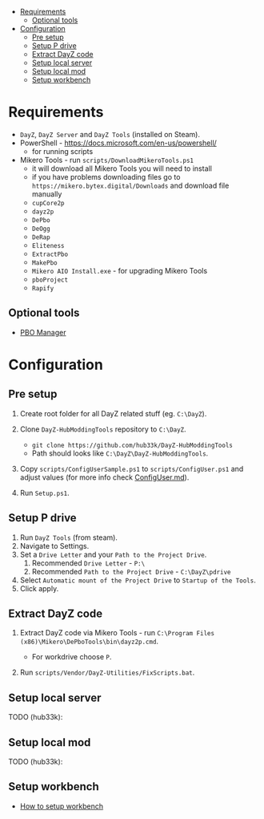 - [Requirements](#requirements)
  - [Optional tools](#optional-tools)
- [Configuration](#configuration)
  - [Pre setup](#pre-setup)
  - [Setup P drive](#setup-p-drive)
  - [Extract DayZ code](#extract-dayz-code)
  - [Setup local server](#setup-local-server)
  - [Setup local mod](#setup-local-mod)
  - [Setup workbench](#setup-workbench)

# Requirements

- `DayZ`, `DayZ Server` and `DayZ Tools` (installed on Steam).
- PowerShell - https://docs.microsoft.com/en-us/powershell/
  - for running scripts
- Mikero Tools - run `scripts/DownloadMikeroTools.ps1`
  - it will download all Mikero Tools you will need to install
  - if you have problems downloading files go to `https://mikero.bytex.digital/Downloads` and download file manually
  - `cupCore2p`
  - `dayz2p`
  - `DePbo`
  - `DeOgg`
  - `DeRap`
  - `Eliteness`
  - `ExtractPbo`
  - `MakePbo`
  - `Mikero AIO Install.exe` - for upgrading Mikero Tools
  - `pboProject`
  - `Rapify`

## Optional tools

- [PBO Manager](https://pbo-manager-v-1-4.software.informer.com/1.4b/)

# Configuration

## Pre setup

1. Create root folder for all DayZ related stuff (eg. `C:\DayZ`).
1. Clone `DayZ-HubModdingTools` repository to `C:\DayZ`.

   - `git clone https://github.com/hub33k/DayZ-HubModdingTools`
   - Path should looks like `C:\DayZ\DayZ-HubModdingTools`.

1. Copy `scripts/ConfigUserSample.ps1` to `scripts/ConfigUser.ps1` and adjust values (for more info check [ConfigUser.md](ConfigUser.md)).
1. Run `Setup.ps1`.

## Setup P drive

1. Run `DayZ Tools` (from steam).
1. Navigate to Settings.
1. Set a `Drive Letter` and your `Path to the Project Drive`.
   1. Recommended `Drive Letter` - `P:\`
   1. Recommended `Path to the Project Drive` - `C:\DayZ\pdrive`
1. Select `Automatic mount of the Project Drive` to `Startup of the Tools`.
1. Click apply.

## Extract DayZ code

1. Extract DayZ code via Mikero Tools - run `C:\Program Files (x86)\Mikero\DePboTools\bin\dayz2p.cmd`.

   - For workdrive choose `P`.

1. Run `scripts/Vendor/DayZ-Utilities/FixScripts.bat`.

## Setup local server

TODO (hub33k):

## Setup local mod

TODO (hub33k):

## Setup workbench

- [How to setup workbench](https://community.bistudio.com/wiki/DayZ:Workbench_Script_Debugging#Workbench_Setup)
